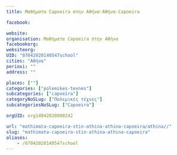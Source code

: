 ```yaml
---
title: Μαθήματα Capoeira στην Αθήνα-Αθήνα-Capoeira

facebook:

website:
organisation: Μαθήματα Capoeira στην Αθήνα
facebookorg:
websiteorg:
UID: "07042020140547school"
cities: "Αθήνα"
perioxi: ""
address: ""

places: [""]
categories: ["polemikes-texnes"]
subcategories: ["capoeira"]
categoryNoSLug: ["Πολεμικές τέχνες"]
subcategoriesNoSLug: ["Capoeira"]

orgUID: org14042020000242

url: "mathimata-capoeira-stin-athina-athina-capoeira/athina//"
slug: "mathimata-capoeira-stin-athina-athina-capoeira"
aliases:
    - /07042020140547school
---
```





